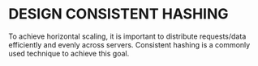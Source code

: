 # DESIGN CONSISTENT HASHING

To achieve horizontal scaling, it is important to distribute requests/data efficiently and evenly across servers. Consistent hashing is a commonly used technique to achieve this goal. 

